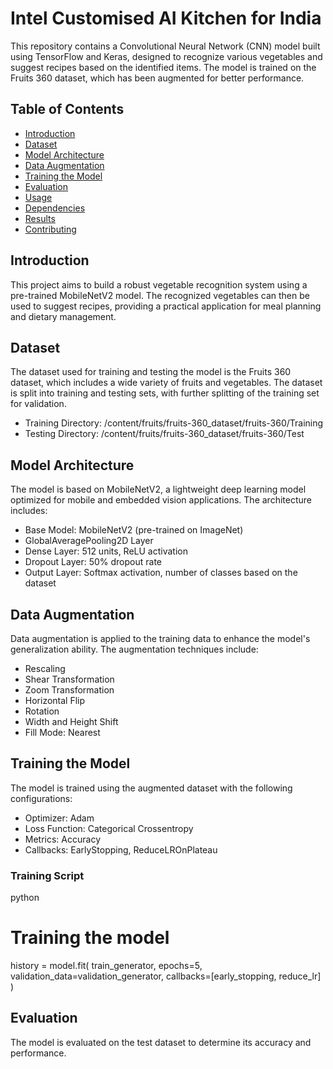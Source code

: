 # Intel Customised AI Kitchen for India

This repository contains a Convolutional Neural Network (CNN) model built using TensorFlow and Keras, designed to recognize various vegetables and suggest recipes based on the identified items. The model is trained on the Fruits 360 dataset, which has been augmented for better performance.

## Table of Contents

- [Introduction](#introduction)
- [Dataset](#dataset)
- [Model Architecture](#model-architecture)
- [Data Augmentation](#data-augmentation)
- [Training the Model](#training-the-model)
- [Evaluation](#evaluation)
- [Usage](#usage)
- [Dependencies](#dependencies)
- [Results](#results)
- [Contributing](#contributing)

## Introduction

This project aims to build a robust vegetable recognition system using a pre-trained MobileNetV2 model. The recognized vegetables can then be used to suggest recipes, providing a practical application for meal planning and dietary management.

## Dataset

The dataset used for training and testing the model is the Fruits 360 dataset, which includes a wide variety of fruits and vegetables. The dataset is split into training and testing sets, with further splitting of the training set for validation.

- Training Directory: /content/fruits/fruits-360_dataset/fruits-360/Training
- Testing Directory: /content/fruits/fruits-360_dataset/fruits-360/Test

## Model Architecture

The model is based on MobileNetV2, a lightweight deep learning model optimized for mobile and embedded vision applications. The architecture includes:

- Base Model: MobileNetV2 (pre-trained on ImageNet)
- GlobalAveragePooling2D Layer
- Dense Layer: 512 units, ReLU activation
- Dropout Layer: 50% dropout rate
- Output Layer: Softmax activation, number of classes based on the dataset

## Data Augmentation

Data augmentation is applied to the training data to enhance the model's generalization ability. The augmentation techniques include:

- Rescaling
- Shear Transformation
- Zoom Transformation
- Horizontal Flip
- Rotation
- Width and Height Shift
- Fill Mode: Nearest

## Training the Model

The model is trained using the augmented dataset with the following configurations:

- Optimizer: Adam
- Loss Function: Categorical Crossentropy
- Metrics: Accuracy
- Callbacks: EarlyStopping, ReduceLROnPlateau

### Training Script

python
# Training the model
history = model.fit(
    train_generator,
    epochs=5,
    validation_data=validation_generator,
    callbacks=[early_stopping, reduce_lr]
)


## Evaluation

The model is evaluated on the test dataset to determine its accuracy and performance.


